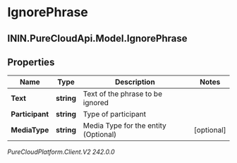 # IgnorePhrase

## ININ.PureCloudApi.Model.IgnorePhrase

## Properties

|Name | Type | Description | Notes|
|------------ | ------------- | ------------- | -------------|
| **Text** | **string** | Text of the phrase to be ignored | |
| **Participant** | **string** | Type of participant | |
| **MediaType** | **string** | Media Type for the entity (Optional) | [optional] |



_PureCloudPlatform.Client.V2 242.0.0_

